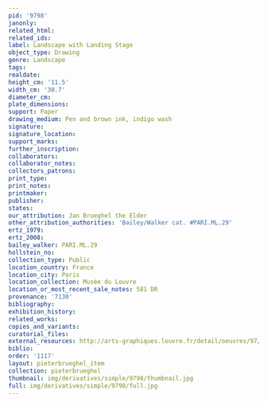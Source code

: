 ```yaml
---
pid: '9798'
janonly: 
related_html: 
related_ids: 
label: Landscape with Landing Stage
object_type: Drawing
genre: Landscape
tags: 
realdate: 
height_cm: '11.5'
width_cm: '30.7'
diameter_cm: 
plate_dimensions: 
support: Paper
drawing_medium: Pen and brown ink, indigo wash
signature: 
signature_location: 
support_marks: 
further_inscription: 
collaborators: 
collaborator_notes: 
collectors_patrons: 
print_type: 
print_notes: 
printmaker: 
publisher: 
states: 
our_attribution: Jan Brueghel the Elder
other_attribution_authorities: 'Bailey/Walker cat. #PARI.ML.29'
ertz_1979: 
ertz_2008: 
bailey_walker: PARI.ML.29
hollstein_no: 
collection_type: Public
location_country: France
location_city: Paris
location_collection: Musée du Louvre
location_or_most_recent_sale_notes: 581 DR
provenance: '7130'
bibliography: 
exhibition_history: 
related_works: 
copies_and_variants: 
curatorial_files: 
external_resources: http://arts-graphiques.louvre.fr/detail/oeuvres/97/537433-Paysage-et-marine
biblio: 
order: '1117'
layout: pieterbrueghel_item
collection: pieterbrueghel
thumbnail: img/derivatives/simple/9798/thumbnail.jpg
full: img/derivatives/simple/9798/full.jpg
---
```

